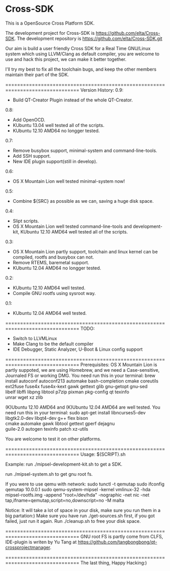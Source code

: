 Cross-SDK
=========


This is a OpenSource Cross Platform SDK.

The development project for Cross-SDK is https://github.com/elta/Cross-SDK.
The development repository is https://github.com/elta/Cross-SDK.git

Our aim is build a user friendly Cross SDK for a Real Time GNU/Linux system
which using LLVM/Clang as default compiler, you are welcome to use and hack
this project, we can make it better together.

I'll try my best to fix all the toolchain bugs, and keep the other members
maintain their part of the SDK.

===============================================================================
Version History:
0.9:
- Build QT-Creator Plugin instead of the whole QT-Creator.

0.8:
- Add OpenOCD.
- KUbuntu 13.04 well tested all of the scripts.
- KUbuntu 12.10 AMD64 no longger tested.

0.7:
- Remove busybox support, minimal-system and command-line-tools.
- Add SSH support.
- New IDE plugin support(still in develop).

0.6:
- OS X Mountain Lion well tested minimal-system now!

0.5:
- Combine ${SRC} as possible as we can, saving a huge disk space.

0.4:
- Slipt scripts.
- OS X Mountain Lion well tested command-line-tools and development-kit,
  KUbuntu 12.10 AMD64 well tested all of the scripts.

0.3:
- OS X Mountain Lion partly support, toolchain and linux kernel can be compiled,
  rootfs and busybox can not.
- Remove RTEMS, baremetal support.
- KUbuntu 12.04 AMD64 no longger tested.

0.2:
- KUbuntu 12.10 AMD64 well tested.
- Compile GNU rootfs using sysroot way.

0.1:
- KUbuntu 12.04 AMD64 well tested.

===============================================================================
TODO:
- Switch to LLVMLinux
- Make Clang to be the default compiler
- IDE Debugger, Static Analyzer, U-Boot & Linux config support

===============================================================================
Prerequisites:
OS X Mountain Lion is partly suppoted, we are using Homebrew, and we need a
Case-sensitive, Journaled FS or working DMG.
You need run this in your terminal:
brew install autoconf autoconf213 automake bash-completion cmake coreutils \
             ext2fuse fuse4x fuse4x-kext gawk gettext glib gnu-getopt gnu-sed \
             libelf libffi libpng libtool p7zip pixman pkg-config qt texinfo \
             unrar wget xz zlib

(K)Ubuntu 12.10 AMD64 and (K)Ubuntu 12.04 AMD64 are well tested.
You need run this in your terminal:
sudo apt-get install libncurses5-dev libgtk2.0-dev libqt4-dev g++ flex bison \
                     cmake automake gawk libtool gettext gperf dejagnu \
                     guile-2.0 autogen texinfo patch xz-utils

You are welcome to test it on other platforms.

===============================================================================
Usage:
${SCRIPT}.sh

Example:
run
./mipsel-development-kit.sh
to get a SDK.

run
./mipsel-system.sh
to get gnu root fs.

If you were to use qemu with network:
sudo tunctl -t qemutap
sudo ifconfig qemutap 10.0.0.1
sudo qemu-system-mipsel -kernel vmlinux-32 -hda mipsel-rootfs.img -append "root=/dev/hda" -nographic  -net nic -net tap,ifname=qemutap,script=no,downscript=no -M malta

Notice:
It will take a lot of space in your disk, make sure you run them in a big
partation:)
Make sure you have run ./get-sources.sh first, if you got failed,
just run it again.
Run ./cleanup.sh to free your disk space.

===============================================================================
GNU root FS is partly come from CLFS, IDE-plugin is writen by Yu Tang at
https://github.com/tangbongbong/qt-crossprojectmanager.

===============================================================================
The last thing, Happy Hacking:)
